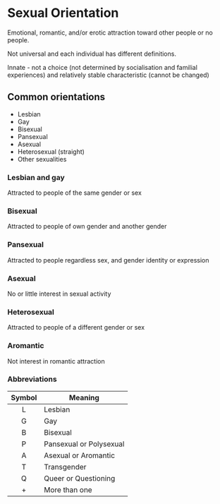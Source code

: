# Sexual Orientation

Emotional, romantic, and/or erotic attraction toward other people or no people.

Not universal and each individual has different definitions.

Innate - not a choice (not determined by socialisation and familial experiences) and relatively stable characteristic (cannot be changed)

## Common orientations

- Lesbian
- Gay
- Bisexual
- Pansexual
- Asexual
- Heterosexual (straight)
- Other sexualities

### Lesbian and gay

Attracted to people of the same gender or sex

### Bisexual

Attracted to people of own gender and another gender

### Pansexual

Attracted to people regardless sex, and gender identity or expression

### Asexual

No or little interest in sexual activity

### Heterosexual

Attracted to people of a different gender or sex

### Aromantic

Not interest in romantic attraction

### Abbreviations

| Symbol | Meaning                 |
|:------:|-------------------------|
|   L    | Lesbian                 |
|   G    | Gay                     |
|   B    | Bisexual                |
|   P    | Pansexual or Polysexual |
|   A    | Asexual or Aromantic    |
|   T    | Transgender             |
|   Q    | Queer or Questioning    |
|   +    | More than one           |